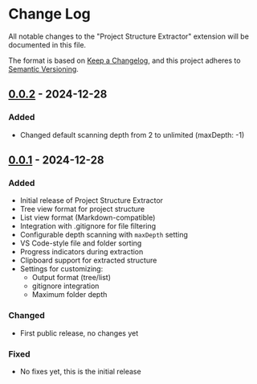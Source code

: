 # Change Log

All notable changes to the "Project Structure Extractor" extension will be documented in this file.

The format is based on [Keep a Changelog](https://keepachangelog.com/en/1.1.0/),
and this project adheres to [Semantic Versioning](https://semver.org/spec/v2.0.0.html).

## [0.0.2] - 2024-12-28

### Added
- Changed default scanning depth from 2 to unlimited (maxDepth: -1)


## [0.0.1] - 2024-12-28

### Added
- Initial release of Project Structure Extractor
- Tree view format for project structure
- List view format (Markdown-compatible)
- Integration with .gitignore for file filtering
- Configurable depth scanning with `maxDepth` setting
- VS Code-style file and folder sorting
- Progress indicators during extraction
- Clipboard support for extracted structure
- Settings for customizing:
  - Output format (tree/list)
  - gitignore integration
  - Maximum folder depth

### Changed
- First public release, no changes yet

### Fixed
- No fixes yet, this is the initial release

[0.0.1]: https://github.com/subucodes/vscode-ext-project-structure-extractor/releases/tag/v0.0.1
[0.0.2]: https://github.com/subucodes/vscode-ext-project-structure-extractor/releases/tag/v0.0.2